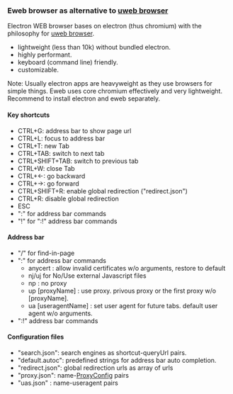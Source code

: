 ### Eweb browser as alternative to [uweb browser](https://github.com/torappinfo/uweb)
Electron WEB browser bases on electron (thus chromium) with the philosophy for [uweb browser](https://gitlab.com/jamesfengcao/uweb).

- lightweight (less than 10k) without bundled electron.
- highly performant.
- keyboard (command line) friendly.
- customizable.

Note: Usually electron apps are heavyweight as they use browsers for simple things. Eweb uses core chromium effectively and very lightweight. Recommend to install electron and eweb separately.

#### Key shortcuts
- CTRL+G: address bar to show page url
- CTRL+L: focus to address bar
- CTRL+T: new Tab
- CTRL+TAB: switch to next tab
- CTRL+SHIFT+TAB: switch to previous tab
- CTRL+W: close Tab
- CTRL+<-: go backward
- CTRL+->: go forward
- CTRL+SHIFT+R: enable global redirection ("redirect.json")
- CTRL+R: disable global redirection
- ESC
- ":" for address bar commands
- "!" for ":!" address bar commands

#### Address bar
- "/" for find-in-page
- ":" for address bar commands
  - anycert : allow invalid certificates w/o arguments, restore to default
  - nj/uj for No/Use external Javascript files
  - np : no proxy
  - up [proxyName] : use proxy. privous proxy or the first proxy w/o [proxyName].
  - ua [useragentName] : set user agent for future tabs. default user agent w/o arguments.
- ":!" address bar commands

#### Configuration files
- "search.json": search engines as shortcut-queryUrl pairs.
- "default.autoc": predefined strings for address bar auto completion.
- "redirect.json": global redirection urls as array of urls
- "proxy.json": name-[ProxyConfig](https://www.electronjs.org/docs/latest/api/structures/proxy-config) pairs
- "uas.json" : name-useragent pairs